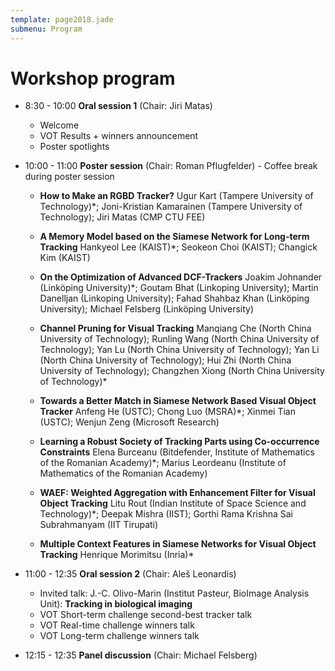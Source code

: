```yaml
---
template: page2018.jade
submenu: Program
---
```


# Workshop program

 * 8:30 - 10:00 **Oral session 1** (Chair: Jiri Matas)
   * Welcome
   * VOT Results + winners announcement
   * Poster spotlights


 * 10:00 - 11:00 **Poster session** (Chair: Roman Pflugfelder) - Coffee break during poster session

   * **How to Make an RGBD Tracker?**
     Ugur Kart (Tampere University of Technology)*; Joni-Kristian Kamarainen (Tampere University of Technology); Jiri Matas (CMP CTU FEE)

   * **A Memory Model based on the Siamese Network for Long-term Tracking**
     Hankyeol Lee (KAIST)*; Seokeon Choi (KAIST); Changick Kim (KAIST)

   * **On the Optimization of Advanced DCF-Trackers**
     Joakim Johnander (Linköping University)*; Goutam Bhat (Linkoping University); Martin Danelljan (Linkoping University); Fahad Shahbaz Khan (Linköping University); Michael Felsberg (Linköping University)

   * **Channel Pruning for Visual Tracking**
     Manqiang Che (North China University of Technology); Runling Wang (North China University of Technology); Yan Lu (North China University of Technology); Yan Li (North China University of Technology); Hui Zhi (North China University of Technology); Changzhen Xiong (North China University of Technology)*

   * **Towards a Better Match in Siamese Network Based Visual Object Tracker**
     Anfeng He (USTC); Chong Luo (MSRA)*; Xinmei Tian (USTC); Wenjun Zeng (Microsoft Research)

   * **Learning a Robust Society of Tracking Parts using Co-occurrence Constraints**
     Elena Burceanu (Bitdefender, Institute of Mathematics of the Romanian Academy)*; Marius Leordeanu (Institute of Mathematics of the Romanian Academy)

   * **WAEF: Weighted Aggregation with Enhancement Filter for Visual Object Tracking**
     Litu Rout (Indian Institute of Space Science and Technology)*; Deepak Mishra (IIST); Gorthi  Rama Krishna  Sai Subrahmanyam (IIT Tirupati)

   * **Multiple Context Features in Siamese Networks for Visual Object Tracking**
     Henrique Morimitsu (Inria)*


 * 11:00 - 12:35 **Oral session 2** (Chair: Aleš Leonardis)
   * Invited talk: J.-C. Olivo-Marin (Institut Pasteur, BioImage Analysis Unit): **Tracking in biological imaging**
   * VOT Short-term challenge second-best tracker talk
   * VOT Real-time challenge winners talk
   * VOT Long-term challenge winners talk


 * 12:15 - 12:35 **Panel discussion** (Chair: Michael Felsberg)

